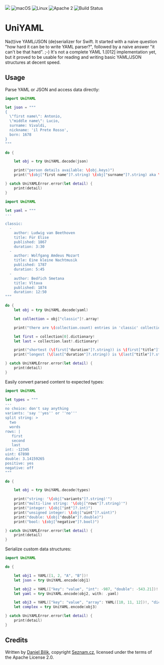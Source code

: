 ![](https://img.shields.io/badge/Swift-4.1-orange.svg?style=flat)
![macOS](https://img.shields.io/badge/os-macOS-green.svg?style=flat)
![Linux](https://img.shields.io/badge/os-linux-green.svg?style=flat)
![Apache 2](https://img.shields.io/badge/license-Apache2-blue.svg?style=flat)
![Build Status](https://travis-ci.com/seznam/swift-uniyaml.svg?branch=master)

# UniYAML

Na(t)ive YAML/JSON (de)serializer for Swift. It started with a naive question "how hard it can be to write YAML parser?", followed by a naive answer "it can't be that hard". ;-) It's not a complete YAML 1.[012] implementation yet, but it proved to be usable for reading and writing basic YAML/JSON structures at decent speed.

## Usage

Parse YAML or JSON and access data directly:

```swift
import UniYAML

let json = """
{ 
  \"first name\": Antonio, 
  \"middle name\": Lucio, 
  surname: Vivaldi, 
  nickname: 'il Prete Rosso', 
  born: 1678
}
"""

do {

	let obj = try UniYAML.decode(json)

	print("person details available: \(obj.keys)")
	print("\(obj["first name"]?.string) \(obj["surname"]?.string) aka \(obj["nickname"]?.string) was born on \(obj["born"]?.uint)")

} catch UniYAMLError.error(let detail) {
	print(detail)
}
```

```swift
import UniYAML

let yaml = """
---

classic:
  -
    author: Ludwig van Beethoven
    title: Für Elise
    published: 1867
    duration: 3:30
  -
    author: Wolfgang Amdeus Mozart
    title: Eine kleine Nachtmusik
    published: 1787
    duration: 5:45
  -
    author: Bedřich Smetana
    title: Vltava
    published: 1874
    duration: 12:50
"""

do {
	let obj = try UniYAML.decode(yaml)

	let collection = obj["classic"]!.array!

	print("there are \(collection.count) entries in 'classic' collection")

	let first = collection[0].dictionary!
	let last = collection.last!.dictionary!

	print("shortest (\(first["duration"]?.string)) is \(first["title"]?.string) from \(first["author"]?.string)")
	print("longest (\(last["duration"]?.string)) is \(last["title"]?.string) from \(last["author"]?.string)")

} catch UniYAMLError.error(let detail) {
	print(detail)
}
```

Easily convert parsed content to expected types:

```swift
import UniYAML

let types = """
---
no choice: don't say anything
variants: 'say ''yes'' or ''no'''
split string: >
  two
  words
rows: |
   first
   second
   last
int: -12345
uint: 67890
double: 3.14159265
positive: yes
negative: off
"""

do {

	let obj = try UniYAML.decode(types)

	print("string: '\(obj["variants"]?.string)'")
	print("multi-line string: '\(obj["rows"]?.string)'")
	print("integer: \(obj["int"]?.int)")
	print("unsigned integer: \(obj["uint"]?.uint)")
	print("double: \(obj["double"]?.double)")
	print("bool: \(obj["negative"]?.bool)")

} catch UniYAMLError.error(let detail) {
	print(detail)
}
```

Serialize custom data structures:

```swift
import UniYAML

do {

	let obj1 = YAML([1, 2, "A", "B"])!
	let json = try UniYAML.encode(obj1)

	let obj2 = YAML(["key": "value", "int": -987, "double": -543.21])!
	let yaml = try UniYAML.encode(obj2, with: .yaml)

	let obj3 = YAML(["key": "value", "array": YAML([10, 11, 12])!, "dict": YAML(["number": 1, "text": "test", "double": 12.34])!])!
	let complex = try UniYAML.encode(obj3)

} catch UniYAMLError.error(let detail) {
	print(detail)
}
```

## Credits

Written by [Daniel Bilik](https://github.com/ddbilik/), copyright [Seznam.cz](https://onas.seznam.cz/en/), licensed under the terms of the Apache License 2.0.
